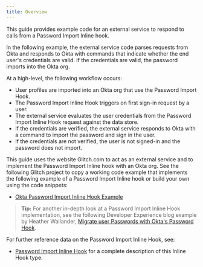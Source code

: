 ```yaml
---
title: Overview
---
```


This guide provides example code for an external service to respond to calls from a Password Import Inline hook.

In the following example, the external service code parses requests from Okta and responds to Okta with commands that indicate whether the end user's credentials are valid. If the credentials are valid, the password imports into the Okta org.

At a high-level, the following workflow occurs:

- User profiles are imported into an Okta org that use the Password Import Hook.
- The Password Import Inline Hook triggers on first sign-in request by a user.
- The external service evaluates the user credentials from the Password Import Inline Hook request against the data store.
- If the credentials are verified, the external service responds to Okta with a command to import the password and sign in the user.
- If the credentials are not verified, the user is not signed-in and the password does not import.

This guide uses the website Glitch.com to act as an external service and to implement the Password Import Inline hook with an Okta org. See the following Glitch project to copy a working code example that implements the following example of a Password Import Inline hook or build your own using the code snippets:

* [Okta Password Import Inline Hook Example](https://okta-passwordimport-inlinehook.glitch.me/)

> **Tip:** For another in-depth look at a Password Import Inline Hook implementation, see the following Developer Experience blog example by Heather Wallander, [Migrate user Passwords with Okta's Password Hook](https://developer.okta.com/blog/2020/09/18/password-hook-migration).

For further reference data on the Password Import Inline Hook, see:

* [Password Import Inline Hook](/docs/reference/password-hook/) for a complete description of this Inline Hook type.

<NextSectionLink/>
